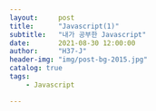 ```yaml
---
layout:     post
title:      "Javascript(1)"
subtitle:   "내가 공부한 Javascript"
date:       2021-08-30 12:00:00
author:     "H37-J"
header-img: "img/post-bg-2015.jpg"
catalog: true
tags:
    - Javascript

---
```




